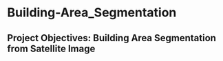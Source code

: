 # Building-Area_Segmentation

## Project Objectives: Building Area Segmentation from Satellite Image
